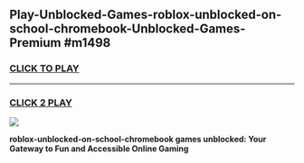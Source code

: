 
## Play-Unblocked-Games-roblox-unblocked-on-school-chromebook-Unblocked-Games-Premium #m1498
<h3>
<a href="https://premium.freeplayer.one?title=roblox-unblocked-on-school-chromebook&ref=12M">CLICK TO PLAY</a></h3>
<hr>

<h3>
<a href="https://premium.freeplayer.one?title=roblox-unblocked-on-school-chromebook&ref=12M">CLICK 2 PLAY</a>
  
</h3>

<a href="https://premium.freeplayer.one?title=roblox-unblocked-on-school-chromebook&ref=12M"><img src="https://clearcache.store/games.png"></a>


**roblox-unblocked-on-school-chromebook games unblocked: Your Gateway to Fun and Accessible Online Gaming**
